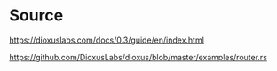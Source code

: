# Source

https://dioxuslabs.com/docs/0.3/guide/en/index.html

https://github.com/DioxusLabs/dioxus/blob/master/examples/router.rs
